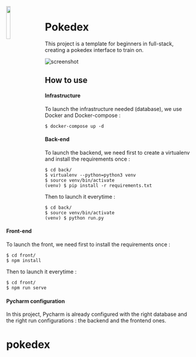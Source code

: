 <img src="./assets/logo.png" width=15% align="left" style="margin-right: 2em;" /> 

# Pokedex

This project is a template for beginners in full-stack, creating a pokedex interface to train on.

![screenshot](./assets/screenshot.png)

## How to use

#### Infrastructure

To launch the infrastructure needed (database), we use Docker and Docker-compose :

```
$ docker-compose up -d
```

#### Back-end

To launch the backend, we need first to create a virtualenv and install the requirements once :

```
$ cd back/
$ virtualenv --python=python3 venv
$ source venv/bin/activate
(venv) $ pip install -r requirements.txt
```

Then to launch it everytime :

```
$ cd back/
$ source venv/bin/activate
(venv) $ python run.py
```

#### Front-end

To launch the front, we need first to install the requirements once :

```
$ cd front/
$ npm install
```

Then to launch it everytime :

```
$ cd front/
$ npm run serve
```

#### Pycharm configuration

In this project, Pycharm is already configured with the right database and the right run configurations : the backend and
the frontend ones.
# pokedex
